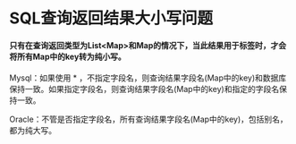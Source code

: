 # SQL查询返回结果大小写问题

#### 只有在查询返回类型为List&lt;Map&gt;和Map的情况下，当此结果用于标签时，才会将所有Map中的key转为纯小写。

Mysql：如果使用 \* ，不指定字段名，则查询结果字段名\(Map中的key\)和数据库保持一致。如果指定字段名，则查询结果字段名\(Map中的key\)和指定的字段名保持一致。

Oracle：不管是否指定字段名，所有查询结果字段名\(Map中的key\)，包括别名，都为纯大写。

